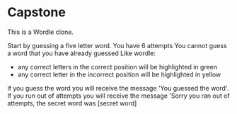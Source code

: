 # Capstone
This is a Wordle clone.

Start by guessing a five letter word.
You have 6 attempts
You cannot guess a word that you have already guessed
Like wordle:
- any correct letters in the correct position will be highlighted in green
- any correct letter in the incorrect position will be highlighted in yellow

if you guess the word you will receive the message 'You guessed the word'.
If you run out of attempts you will receive the message 'Sorry you ran out of attempts, the secret word was [secret word]

